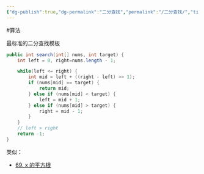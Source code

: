 ```yaml
---
{"dg-publish":true,"dg-permalink":"二分查找","permalink":"/二分查找/","title":"二分查找","tags":["二分查找"]}
---
```



#算法 

最标准的二分查找模板

```java
public int search(int[] nums, int target) {
    int left = 0, right=nums.length - 1;

    while(left <= right) {
        int mid = left + ((right - left) >> 1);
        if (nums[mid] == target) {
            return mid;
        } else if (nums[mid] < target) {
            left = mid + 1;
        } else if (nums[mid] > target) {
            right = mid - 1;
        }
    }
    // left > right
    return -1;
}
```

类似：
- [69. x 的平方根](https://leetcode-cn.com/problems/sqrtx/)